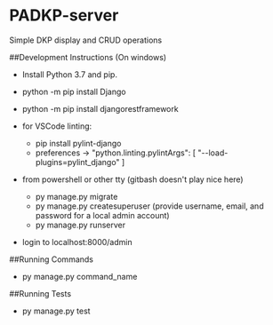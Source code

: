 # PADKP-server
Simple DKP display and CRUD operations


##Development Instructions
(On windows)
* Install Python 3.7 and pip.
* python -m pip install Django
* python -m pip install djangorestframework
* for VSCode linting:
  * pip install pylint-django
  * preferences -> "python.linting.pylintArgs": [ "--load-plugins=pylint_django" ]

* from powershell or other tty (gitbash doesn't play nice here)
  * py manage.py migrate
  * py manage.py createsuperuser (provide username, email, and password for a local admin account)
  * py manage.py runserver
* login to localhost:8000/admin

##Running Commands
* py manage.py command_name

##Running Tests
* py manage.py test

